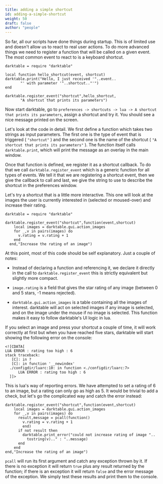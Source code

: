 ```yaml
---
title: adding a simple shortcut
id: adding-a-simple-shortcut
weight: 50
draft: false
author: "people"
---
```


So far, all our scripts have done things during startup. This is of limited use and doesn't allow us to react to real user actions. To do more advanced things we need to register a function that will be called on a given event. The most common event to react to is a keyboard shortcut.

```
darktable = require "darktable"

local function hello_shortcut(event, shortcut)
darktable.print("Hello, I just received '"..event..
       "' with parameter '"..shortcut.."'")
end

darktable.register_event("shortcut",hello_shortcut,
       "A shortcut that prints its parameters")
```

Now start darktable, go to  `preferences -> shortcuts -> lua -> A shortcut that prints its parameters`, assign a shortcut and try it. You should see a nice message printed on the screen.

Let's look at the code in detail. We first define a function which takes two strings as input parameters. The first one is the type of event that is triggered ( `"shortcut"` ) and the second one is the name of the shortcut ( `"A shortcut that prints its parameters"` ). The function itself calls `darktable.print`, which will print the message as an overlay in the main window.

Once that function is defined, we register it as a shortcut callback. To do that we call `darktable.register_event` which is a generic function for all types of events. We tell it that we are registering a shortcut event, then we give the callback to call and last, we give the string to use to describe the shortcut in the preferences window.

Let's try a shortcut that is a little more interactive. This one will look at the images the user is currently interested in (selected or moused-over) and increase their rating.

```
darktable = require "darktable"

darktable.register_event("shortcut",function(event,shortcut)
    local images = darktable.gui.action_images
    for _,v in pairs(images) do
      v.rating = v.rating + 1
    end
  end,"Increase the rating of an image")
```

At this point, most of this code should be self explanatory. Just a couple of notes:

- Instead of declaring a function and referencing it, we declare it directly in the call to `darktable.register_event` this is strictly equivalent but slightly more compact.

- `image.rating` is a field that gives the star rating of any image (between 0 and 5 stars, -1 means rejected).

- `darktable.gui.action_images` is a table containing all the images of interest. darktable will act on selected images if any image is selected, and on the image under the mouse if no image is selected. This function makes it easy to follow darktable's UI logic in lua.

If you select an image and press your shortcut a couple of time, it will work correctly at first but when you have reached five stars, darktable will start showing the following error on the console: 

```
<![CDATA[
LUA ERROR : rating too high : 6
stack traceback:
   [C]: in ?
   [C]: in function '__newindex'
  ./configdir/luarc:10: in function <./configdir/luarc:7>
      LUA ERROR : rating too high : 6
  ]]>
```

 This is lua's way of reporting errors. We have attempted to set a rating of 6 to an image, but a rating can only go as high as 5. It would be trivial to add a check, but let's go the complicated way and catch the error instead:

```
darktable.register_event("shortcut",function(event,shortcut)
    local images = darktable.gui.action_images
    for _,v in pairs(images) do
      result,message = pcall(function()
        v.rating = v.rating + 1
        end)
      if not result then
        darktable.print_error("could not increase rating of image "..
          tostring(v).." : "..message)
      end
    end
end,"Increase the rating of an image")
```

`pcall` will run its first argument and catch any exception thrown by it. If there is no exception it will return `true` plus any result returned by the function; if there is an exception it will return `false` and the error message of the exception. We simply test these results and print them to the console.
